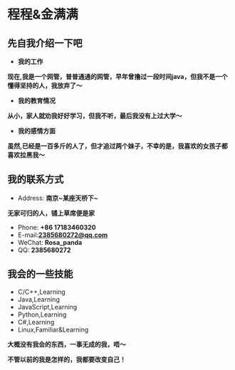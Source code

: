 # 程程&金满满

<!-- slide -->
## 先自我介绍一下吧
<!-- slide vertical=true -->
- **我的工作**
<!-- slide vertical=true -->
**现在,我是一个网管，普普通通的网管，早年曾撸过一段时间java，但我不是一个懂得坚持的人，我放弃了～**
<!-- slide vertical=true -->
- **我的教育情况**
<!-- slide vertical=true -->
**从小，家人就劝我好好学习，但我不听，最后我没有上过大学～**
<!-- slide vertical=true -->
- **我的感情方面**
<!-- slide vertical=true -->
**虽然,已经是一百多斤的人了，但才追过两个妹子，不幸的是，我喜欢的女孩子都喜欢拉黑我～**

<!-- slide -->
## 我的联系方式

<!-- slide vertical=true -->
- Address: **南京~某座天桥下~**
<!-- slide vertical=true -->
**无家可归的人，铺上草席便是家**
<!-- slide vertical=true -->
- Phone: **+86 17183460320**
- E-mail:**[2385680272@qq.com](mailto:2385680272@qq.com)**
- WeChat: **Rosa_panda**
- QQ: **2385680272**

<!-- slide -->
## 我会的一些技能

- C/C++,Learning
- Java,Learning
- JavaScript,Learning
- Python,Learning
- C#,Learning
- Linux,Familiar&Learning

<!-- slide vertical=true -->
**大概没有我会的东西，一事无成的我，唔～**
<!-- slide vertical=true -->

**不管以前的我是怎样的，我都要改变自己！**
